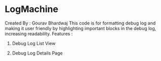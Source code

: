 # LogMachine
Created By : Gourav Bhardwaj
This code is for formatting debug log and making it user friendly by highlighting important blocks in the debug log, increasing readability.
Features :

1. Debug Log List View 


2. Debug Log Details Page
